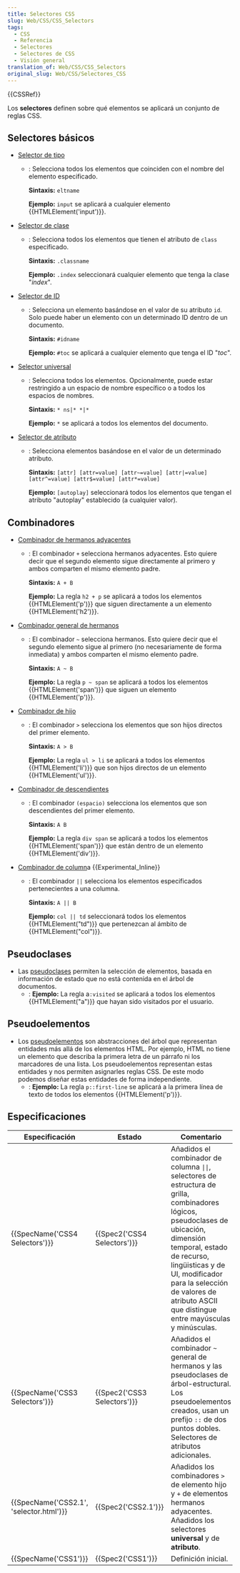 ```yaml
---
title: Selectores CSS
slug: Web/CSS/CSS_Selectors
tags:
  - CSS
  - Referencia
  - Selectores
  - Selectores de CSS
  - Visión general
translation_of: Web/CSS/CSS_Selectors
original_slug: Web/CSS/Selectores_CSS
---
```

{{CSSRef}}

Los **selectores** definen sobre qué elementos se aplicará un conjunto de reglas CSS.

## Selectores básicos

- [Selector de tipo](/es/docs/Web/CSS/Type_selectors)
  - : Selecciona todos los elementos que coinciden con el nombre del elemento especificado.

    **Sintaxis:** `eltname`

    **Ejemplo:** `input` se aplicará a cualquier elemento {{HTMLElement('input')}}.
- [Selector de clase](/es/docs/Web/CSS/Class_selectors)
  - : Selecciona todos los elementos que tienen el atributo de `class` especificado.

    **Sintaxis:** `.classname`

    **Ejemplo:** `.index` seleccionará cualquier elemento que tenga la clase "_index_".
- [Selector de ID](/es/docs/Web/CSS/ID_selectors)
  - : Selecciona un elemento basándose en el valor de su atributo `id`. Solo puede haber un elemento con un determinado ID dentro de un documento.

    **Sintaxis:** `#idname`

    **Ejemplo:** `#toc` se aplicará a cualquier elemento que tenga el ID "_toc_".
- [Selector universal](/es/docs/Web/CSS/Universal_selectors)
  - : Selecciona todos los elementos. Opcionalmente, puede estar restringido a un espacio de nombre específico o a todos los espacios de nombres.

    **Sintaxis:** `* ns|* *|*`

    **Ejemplo:** `*` se aplicará a todos los elementos del documento.
- [Selector de atributo](/es/docs/Web/CSS/Attribute_selectors)
  - : Selecciona elementos basándose en el valor de un determinado atributo.

    **Sintaxis:** `[attr] [attr=value] [attr~=value] [attr|=value] [attr^=value] [attr$=value] [attr*=value]`

    **Ejemplo:** `[autoplay]` seleccionará todos los elementos que tengan el atributo "autoplay" establecido (a cualquier valor).

## Combinadores

- [Combinador de hermanos adyacentes](/es/docs/Web/CSS/Selectores_hermanos_adyacentes)
  - : El combinador `+` selecciona hermanos adyacentes. Esto quiere decir que el segundo elemento sigue directamente al primero y ambos comparten el mismo elemento padre.

    **Sintaxis:** `A + B`

    **Ejemplo:** La regla `h2 + p` se aplicará a todos los elementos {{HTMLElement('p')}} que siguen directamente a un elemento {{HTMLElement('h2')}}.
- [Combinador general de hermanos](/es/docs/Web/CSS/Selectores_hermanos_generales)
  - : El combinador `~` selecciona hermanos. Esto quiere decir que el segundo elemento sigue al primero (no necesariamente de forma inmediata) y ambos comparten el mismo elemento padre.

    **Sintaxis:** `A ~ B`

    **Ejemplo:** La regla `p ~ span` se aplicará a todos los elementos {{HTMLElement('span')}} que siguen un elemento {{HTMLElement('p')}}.
- [Combinador de hijo](/es/docs/Web/CSS/Child_selectors)
  - : El combinador `>` selecciona los elementos que son hijos directos del primer elemento.

    **Sintaxis:** `A > B`

    **Ejemplo:** La regla `ul > li` se aplicará a todos los elementos {{HTMLElement('li')}} que son hijos directos de un elemento {{HTMLElement('ul')}}.
- [Combinador de descendientes](/es/docs/Web/CSS/Descendant_selectors)
  - : El combinador `(espacio)` selecciona los elementos que son descendientes del primer elemento.

    **Sintaxis:** `A B`

    **Ejemplo:** La regla `div span` se aplicará a todos los elementos {{HTMLElement('span')}} que están dentro de un elemento {{HTMLElement('div')}}.
- [Combinador de column](/es/docs/Web/CSS/Column_combinator)a {{Experimental_Inline}}
  - : El combinador `||` selecciona los elementos especificados pertenecientes a una columna.

    **Sintaxis:** `A || B`

    **Ejemplo:** `col || td` seleccionará todos los elementos {{HTMLElement("td")}} que pertenezcan al ámbito de {{HTMLElement("col")}}.

## Pseudoclases

- Las [pseudoclases](/es/docs/Web/CSS/Pseudo-classes) permiten la selección de elementos, basada en información de estado que no está contenida en el árbol de documentos.
  - : **Ejemplo:** La regla a`:visited` se aplicará a todos los elementos {{HTMLElement("a")}} que hayan sido visitados por el usuario.

## Pseudoelementos

- Los [pseudoelementos](/es/docs/Web/CSS/Pseudoelementos) son abstracciones del árbol que representan entidades más allá de los elementos HTML. Por ejemplo, HTML no tiene un elemento que describa la primera letra de un párrafo ni los marcadores de una lista. Los pseudoelementos representan estas entidades y nos permiten asignarles reglas CSS. De este modo podemos diseñar estas entidades de forma independiente.
  - : **Ejemplo:** La regla `p::first-line` se aplicará a la primera línea de texto de todos los elementos {{HTMLElement('p')}}.

## Especificaciones

| Especificación                                       | Estado                               | Comentario                                                                                                                                                                                                                                                                                          |
| ---------------------------------------------------- | ------------------------------------ | --------------------------------------------------------------------------------------------------------------------------------------------------------------------------------------------------------------------------------------------------------------------------------------------------- |
| {{SpecName('CSS4 Selectors')}}             | {{Spec2('CSS4 Selectors')}} | Añadidos el combinador de columna `\|\|`, selectores de estructura de grilla, combinadores lógicos, pseudoclases de ubicación, dimensión temporal, estado de recurso, lingüisticas y de UI, modificador para la selección de valores de atributo ASCII que distingue entre mayúsculas y minúsculas. |
| {{SpecName('CSS3 Selectors')}}             | {{Spec2('CSS3 Selectors')}} | Añadidos el combinador `~` general de hermanos y las pseudoclases de árbol-estructural. Los pseudoelementos creados, usan un prefijo `::` de dos puntos dobles. Selectores de atributos adicionales.                                                                                                |
| {{SpecName('CSS2.1', 'selector.html')}} | {{Spec2('CSS2.1')}}             | Añadidos los combinadores `>` de elemento hijo y `+` de elementos hermanos adyacentes. Añadidos los selectores **universal** y de **atributo**.                                                                                                                                                     |
| {{SpecName('CSS1')}}                         | {{Spec2('CSS1')}}             | Definición inicial.                                                                                                                                                                                                                                                                                 |
